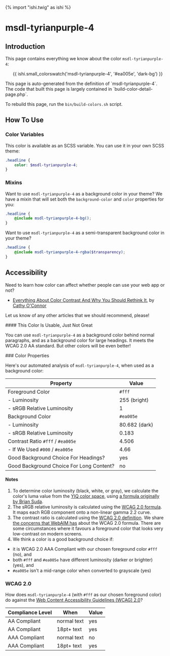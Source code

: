 {% import "ishi.twig" as ishi %}
# msdl-tyrianpurple-4

## Introduction

This page contains everything we know about the color `msdl-tyrianpurple-4`:

<div class="grid">
    <div class="cell">
        <div class="swatch">
            <ul>
                {{ ishi.small_colorswatch('msdl-tyrianpurple-4', '#ea005e', 'dark-bg') }}
            </ul>
        </div>
    </div>
</div>

<div class="callout attention" markdown="1">
This page is auto-generated from the definition of `msdl-tyrianpurple-4`. The code that built this page is largely contained in `build-color-detail-page.php`.

To rebuild this page, run the `bin/build-colors.sh` script.
</div>

## How To Use

### Color Variables

This color is available as an SCSS variable. You can use it in your own SCSS theme:

```scss
.headline {
    color: $msdl-tyrianpurple-4;
}
```

### Mixins

Want to use `msdl-tyrianpurple-4` as a background color in your theme? We have a mixin that will set both the `background-color` and `color` properties for you:

```scss
.headline {
    @include msdl-tyrianpurple-4-bg();
}
```

Want to use `msdl-tyrianpurple-4` as a semi-transparent background color in your theme?

```scss
.headline {
    @include msdl-tyrianpurple-4-rgba($transparency);
}
```

## Accessibility

Need to learn how color can affect whether people can use your web app or not?

* [Everything About Color Contrast And Why You Should Rethink It](https://www.smashingmagazine.com/2014/10/color-contrast-tips-and-tools-for-accessibility/), by [Cathy O'Connor](http://www.twitter.com/cagocon)

Let us know of any other articles that we should recommend, please!
<div class="callout warning" markdown="1">
#### This Color Is Usable, Just Not Great

You can use `msdl-tyrianpurple-4` as a background color behind normal paragraphs, and as a background color for large headings. It meets the WCAG 2.0 AA standard. But other colors will be even better!
</div>
### Color Properties

Here's our automated analysis of `msdl-tyrianpurple-4`, when used as a background color:

Property | Value
---------|------
Foreground Color | `#fff`
- Luminosity | 255 (bright)
- sRGB Relative Luminosity | 1
Background Color | `#ea005e`
- Luminosity | 80.682 (dark)
- sRGB Relative Luminosity | 0.183
Contrast Ratio `#fff` / `#ea005e` | 4.506
- If We Used `#000` / `#ea005e` | 4.66
Good Background Choice For Headings? | yes
Good Background Choice For Long Content? | no

#### Notes

1. To determine color luminosity (black, white, or gray), we calculate the color's luma value from the [YIQ color space](https://en.wikipedia.org/wiki/YIQ), using [a formula originally by Brian Suda](https://24ways.org/2010/calculating-color-contrast/).
1. The sRGB relative luminosity is calculated using the [WCAG 2.0 formula](https://www.w3.org/TR/WCAG20/#relativeluminancedef). It maps each RGB component onto a non-linear gamma 2.2 curve.
1. The contrast ratio is calculated using the [WCAG 2.0 definition](https://www.w3.org/TR/2008/REC-WCAG20-20081211/#contrast-ratiodef). We share [the concerns that WebAIM has](http://webaim.org/blog/wcag-2-1-feedback/) about the WCAG 2.0 formula. There are some circumstances where it favours a foreground color that looks very low-contrast on modern screens.
1. We think a color is a good background choice if:
  - it is WCAG 2.0 AAA Compliant with our chosen foreground color `#fff` (no), and
  - both `#fff` and `#ea005e` have different luminosity (darker or brighter) (yes), and
  - `#ea005e` isn't a mid-range color when converted to grayscale (yes)

### WCAG 2.0

How does `msdl-tyrianpurple-4` (with `#fff` as our chosen foreground color) do against the [Web Content Accessibility Guidelines (WCAG) 2.0](https://www.w3.org/TR/WCAG20/)?

Compliance Level | When | Value
-----------------|------|------
AA Compliant | normal text | yes
AA Compliant | 18pt+ text | yes
AAA Compliant | normal text | no
AAA Compliant | 18pt+ text | yes